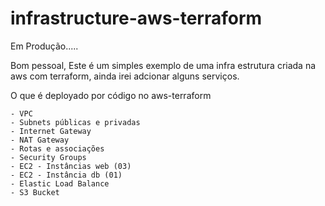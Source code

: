 # infrastructure-aws-terraform

Em Produção.....

Bom pessoal,
Este é um simples exemplo de uma infra estrutura criada na aws com terraform, ainda irei adcionar alguns serviços.

O que é deployado por código no aws-terraform

    - VPC 
    - Subnets públicas e privadas
    - Internet Gateway
    - NAT Gateway
    - Rotas e associações
    - Security Groups
    - EC2 - Instâncias web (03)
    - EC2 - Instância db (01)
    - Elastic Load Balance
    - S3 Bucket